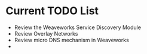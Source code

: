 # Current TODO List
- Review the Weaveworks Service Discovery Module
- Review Overlay Networks
- Review micro DNS mechanism in Weaveworks
- 
